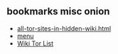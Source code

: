 ## bookmarks misc onion

- [all-tor-sites-in-hidden-wiki.html](http://skhz5s6z5dpjz3flxudesptuc53lsfykjjzk6mwxabssrgqwz6k7cyid.onion/all-tor-sites-in-hidden-wiki.html)
- [menu](http://cgjzkysxa4ru5rhrtr6rafckhexbisbtxwg2fg743cjumioysmirhdad.onion/bookmarks.html)
- [Wiki Tor List](http://ub6bby4x2djuerj4i2cbxnzmef566zgb2f7x6iqnu6dzwznxw2tscmqd.onion/)